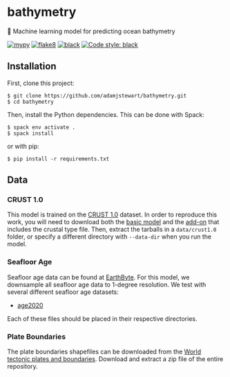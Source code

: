 # bathymetry
:ocean: Machine learning model for predicting ocean bathymetry

[![mypy](https://github.com/adamjstewart/bathymetry/workflows/mypy/badge.svg)](https://github.com/adamjstewart/bathymetry/actions)
[![flake8](https://github.com/adamjstewart/bathymetry/workflows/flake8/badge.svg)](https://github.com/adamjstewart/bathymetry/actions)
[![black](https://github.com/adamjstewart/bathymetry/workflows/black/badge.svg)](https://github.com/adamjstewart/bathymetry/actions)
[![Code style: black](https://img.shields.io/badge/code%20style-black-000000.svg)](https://github.com/psf/black)

## Installation

First, clone this project:
```console
$ git clone https://github.com/adamjstewart/bathymetry.git
$ cd bathymetry
```
Then, install the Python dependencies. This can be done with Spack:
```console
$ spack env activate .
$ spack install
```
or with pip:
```console
$ pip install -r requirements.txt
```

## Data

### CRUST 1.0

This model is trained on the [CRUST 1.0](https://igppweb.ucsd.edu/~gabi/crust1.html) dataset. In order to reproduce this work, you will need to download both the [basic model](http://igppweb.ucsd.edu/~gabi/crust1/crust1.0.tar.gz) and the [add-on](http://igppweb.ucsd.edu/~gabi/crust1/crust1.0-addon.tar.gz) that includes the crustal type file. Then, extract the tarballs in a `data/crust1.0` folder, or specify a different directory with `--data-dir` when you run the model.

### Seafloor Age

Seafloor age data can be found at [EarthByte](https://www.earthbyte.org/category/resources/data-models/seafloor-age/). For this model, we downsample all seafloor age data to 1-degree resolution. We test with several different seafloor age datasets:

* [age2020](https://www.earthbyte.org/webdav/ftp/earthbyte/agegrid/2020/Grids/age.2020.1.GTS2012.6m.nc)

Each of these files should be placed in their respective directories.

### Plate Boundaries

The plate boundaries shapefiles can be downloaded from the [World tectonic plates and boundaries](https://github.com/fraxen/tectonicplates). Download and extract a zip file of the entire repository.
